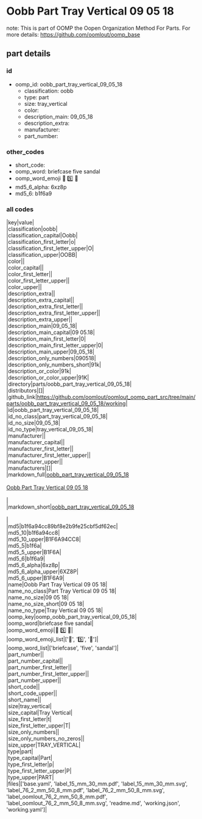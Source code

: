 # Oobb Part Tray Vertical 09 05 18  

note: This is part of OOMP the Oopen Organization Method For Parts. For more details: https://github.com/oomlout/oomp_base

##  part details





### id
* oomp_id: oobb_part_tray_vertical_09_05_18
  * classification: oobb
  * type: part
  * size: tray_vertical
  * color: 
  * description_main: 09_05_18
  * description_extra: 
  * manufacturer: 
  * part_number: 

### other_codes
* short_code: 
* oomp_word: briefcase five sandal
* oomp_word_emoji :briefcase: :five: :sandal:
* md5_6_alpha: 6xz8p
* md5_6: b1f6a9

### all codes 
|key|value|  
|classification|oobb|  
|classification_capital|Oobb|  
|classification_first_letter|o|  
|classification_first_letter_upper|O|  
|classification_upper|OOBB|  
|color||  
|color_capital||  
|color_first_letter||  
|color_first_letter_upper||  
|color_upper||  
|description_extra||  
|description_extra_capital||  
|description_extra_first_letter||  
|description_extra_first_letter_upper||  
|description_extra_upper||  
|description_main|09_05_18|  
|description_main_capital|09 05.18|  
|description_main_first_letter|0|  
|description_main_first_letter_upper|0|  
|description_main_upper|09_05_18|  
|description_only_numbers|090518|  
|description_only_numbers_short|91k|  
|description_or_color|91k|  
|description_or_color_upper|91K|  
|directory|parts/oobb_part_tray_vertical_09_05_18|  
|distributors|[]|  
|github_link|https://github.com/oomlout/oomlout_oomp_part_src/tree/main/parts/oobb_part_tray_vertical_09_05_18/working|  
|id|oobb_part_tray_vertical_09_05_18|  
|id_no_class|part_tray_vertical_09_05_18|  
|id_no_size|09_05_18|  
|id_no_type|tray_vertical_09_05_18|  
|manufacturer||  
|manufacturer_capital||  
|manufacturer_first_letter||  
|manufacturer_first_letter_upper||  
|manufacturer_upper||  
|manufacturers|[]|  
|markdown_full|[oobb_part_tray_vertical_09_05_18](https://github.com/oomlout/oomlout_oomp_part_src/tree/main/parts/oobb_part_tray_vertical_09_05_18/working)<br>[](https://github.com/oomlout/oomlout_oomp_part_src/tree/main/parts/oobb_part_tray_vertical_09_05_18/working)<br>[Oobb Part Tray Vertical 09 05 18](https://github.com/oomlout/oomlout_oomp_part_src/tree/main/parts/oobb_part_tray_vertical_09_05_18/working)<br><br>|  
|markdown_short|[oobb_part_tray_vertical_09_05_18](https://github.com/oomlout/oomlout_oomp_part_src/tree/main/parts/oobb_part_tray_vertical_09_05_18/working)<br><br>|  
|md5|b1f6a94cc89bf8e2b9fe25cbf5df62ec|  
|md5_10|b1f6a94cc8|  
|md5_10_upper|B1F6A94CC8|  
|md5_5|b1f6a|  
|md5_5_upper|B1F6A|  
|md5_6|b1f6a9|  
|md5_6_alpha|6xz8p|  
|md5_6_alpha_upper|6XZ8P|  
|md5_6_upper|B1F6A9|  
|name|Oobb Part Tray Vertical 09 05 18|  
|name_no_class|Part Tray Vertical 09 05 18|  
|name_no_size|09 05 18|  
|name_no_size_short|09 05 18|  
|name_no_type|Tray Vertical 09 05 18|  
|oomp_key|oomp_oobb_part_tray_vertical_09_05_18|  
|oomp_word|briefcase five sandal|  
|oomp_word_emoji|:briefcase: :five: :sandal:|  
|oomp_word_emoji_list|[':briefcase:', ':five:', ':sandal:']|  
|oomp_word_list|['briefcase', 'five', 'sandal']|  
|part_number||  
|part_number_capital||  
|part_number_first_letter||  
|part_number_first_letter_upper||  
|part_number_upper||  
|short_code||  
|short_code_upper||  
|short_name||  
|size|tray_vertical|  
|size_capital|Tray Vertical|  
|size_first_letter|t|  
|size_first_letter_upper|T|  
|size_only_numbers||  
|size_only_numbers_no_zeros||  
|size_upper|TRAY_VERTICAL|  
|type|part|  
|type_capital|Part|  
|type_first_letter|p|  
|type_first_letter_upper|P|  
|type_upper|PART|  
|files|['base.yaml', 'label_15_mm_30_mm.pdf', 'label_15_mm_30_mm.svg', 'label_76_2_mm_50_8_mm.pdf', 'label_76_2_mm_50_8_mm.svg', 'label_oomlout_76_2_mm_50_8_mm.pdf', 'label_oomlout_76_2_mm_50_8_mm.svg', 'readme.md', 'working.json', 'working.yaml']|  
